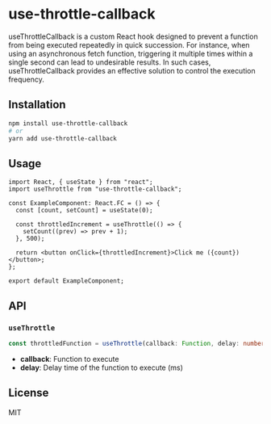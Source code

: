# use-throttle-callback

useThrottleCallback is a custom React hook designed to prevent a function from being executed repeatedly in quick succession. For instance, when using an asynchronous fetch function, triggering it multiple times within a single second can lead to undesirable results. In such cases, useThrottleCallback provides an effective solution to control the execution frequency.

## Installation

```bash
npm install use-throttle-callback
# or
yarn add use-throttle-callback
```

## Usage

```tsx
import React, { useState } from "react";
import useThrottle from "use-throttle-callback";

const ExampleComponent: React.FC = () => {
  const [count, setCount] = useState(0);

  const throttledIncrement = useThrottle(() => {
    setCount((prev) => prev + 1);
  }, 500);

  return <button onClick={throttledIncrement}>Click me ({count})</button>;
};

export default ExampleComponent;
```

## API

### `useThrottle`

```typescript
const throttledFunction = useThrottle(callback: Function, delay: number): Function;
```

- **callback**: Function to execute
- **delay**: Delay time of the function to execute (ms)

## License

MIT
